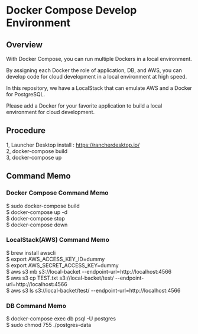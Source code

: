 # Docker Compose Develop Environment

## Overview
With Docker Compose, you can run multiple Dockers in a local environment.  

By assigning each Docker the role of application, DB, and AWS, you can develop code for cloud development in a local environment at high speed.  

In this repository, we have a LocalStack that can emulate AWS and a Docker for PostgreSQL.  

Please add a Docker for your favorite application to build a local environment for cloud development.  

## Procedure
1, Launcher Desktop install : https://rancherdesktop.io/   
2, docker-compose build  
3, docker-compose up  

## Command Memo
### Docker Compose Command Memo
$ sudo docker-compose build  
$ docker-compose up -d  
$ docker-compose stop  
$ docker-compose down  

### LocalStack(AWS) Command Memo
$ brew install awscli  
$ export AWS_ACCESS_KEY_ID=dummy  
$ export AWS_SECRET_ACCESS_KEY=dummy  
$ aws s3 mb s3://local-backet --endpoint-url=http://localhost:4566  
$ aws s3 cp TEST.txt s3://local-backet/test/ --endpoint-url=http://localhost:4566  
$ aws s3 ls s3://local-backet/test/ --endpoint-url=http://localhost:4566  
   
### DB Command Memo
$ docker-compose exec db psql -U postgres  
$ sudo chmod 755 ./postgres-data  
